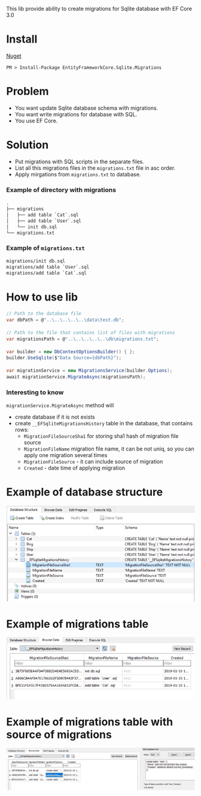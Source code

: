 This lib provide ability to create migrations for Sqlite database with EF Core 3.0

# Install
[Nuget](https://www.nuget.org/packages/EntityFrameworkCore.Sqlite.Migrations/1.0.0)
```
PM > Install-Package EntityFrameworkCore.Sqlite.Migrations
```

# Problem 

 - You want update Sqlite database schema with migrations.
 - You want write migrations for database with SQL. 
 - You use EF Core.

# Solution

 - Put migrations with SQL scripts in the separate files.
 - List all this migrations files in the `migrations.txt` file in asc order.
 - Apply mirgations from `migrations.txt` to database.
 
### Example of directory with migrations
```
.
├── migrations
│   ├── add table `Cat`.sql
│   ├── add table `User`.sql
│   └── init db.sql
└── migrations.txt
```

### Example of `migrations.txt`
```
migrations/init db.sql
migrations/add table `User`.sql
migrations/add table `Cat`.sql
```

# How to use lib
```csharp
// Path to the database file
var dbPath = @"..\..\..\..\..\data\test.db";
            
// Path to the file that contains list of files with migrations
var migrationsPath = @"..\..\..\..\..\db\migrations.txt";

var builder = new DbContextOptionsBuilder() { };
builder.UseSqlite($"Data Source={dbPath}");

var migrationService = new MigrationsService(builder.Options);
await migrationService.MigrateAsync(migrationsPath);
```

### Interesting to know
`migrationService.MigrateAsync` method will 
 - create database if it is not exists 
 - create `__EFSqliteMigrationsHistory` table in the database, that contains rows:
   - `MigrationFileSourceSha1` for storing sha1 hash of migration file source
   - `MigrationFileName` migration file name, it can be not uniq, so you can apply one migration several times
   - `MigrationFileSource` - it can include source of migration
   - `Created` - date time of applying migration

# Example of database structure
![Example of database structure](/doc/example_of_db.structure.png)

# Example of migrations table
![Example of migrations table](/doc/example_of_migrations_table.png)

# Example of migrations table with source of migrations
![Example of migrations table](/doc/example_of_migrations_table_with_source.png)
